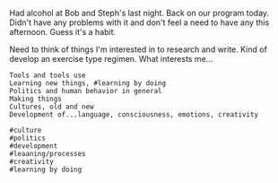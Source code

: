Had alcohol at Bob and Steph's last night. Back on our program today. Didn't have any problems with it and don't feel a need to have any this afternoon. Guess it's a habit.

Need to think of things I'm interested in to research and write. Kind of develop an exercise type regimen. What interests me...
	
	Tools and tools use
	Learning new things, #learning by doing
	Politics and human behavior in general
	Making things
	Cultures, old and new
	Development of...language, consciousness, emotions, creativity
	
	#culture 
	#politics 
	#development 
	#leaaning/processes 
	#creativity 
	#learning by doing 